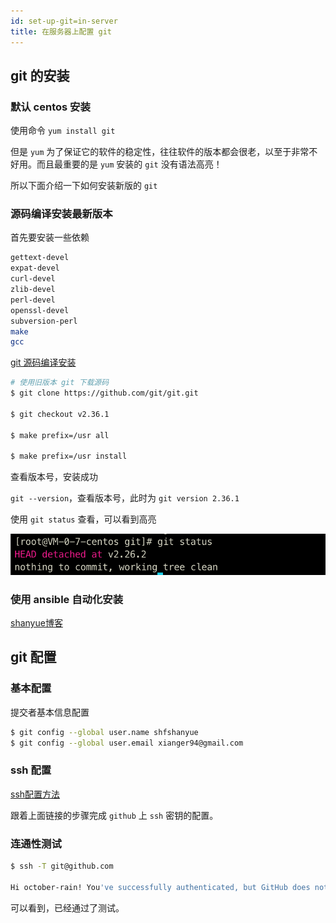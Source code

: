 ```yaml
---
id: set-up-git=in-server
title: 在服务器上配置 git
---
```


## git 的安装

### 默认 centos 安装

使用命令 `yum install git`

但是 `yum` 为了保证它的软件的稳定性，往往软件的版本都会很老，以至于非常不好用。而且最重要的是 `yum` 安装的 `git` 没有语法高亮！

所以下面介绍一下如何安装新版的 `git`

### 源码编译安装最新版本

首先要安装一些依赖

```sh
gettext-devel
expat-devel
curl-devel
zlib-devel
perl-devel
openssl-devel
subversion-perl
make
gcc
```

[git 源码编译安装](https://github.com/git/git/blob/master/INSTALL)

```sh
# 使用旧版本 git 下载源码
$ git clone https://github.com/git/git.git

$ git checkout v2.36.1

$ make prefix=/usr all

$ make prefix=/usr install
```

查看版本号，安装成功

`git --version`，查看版本号，此时为 `git version 2.36.1`

使用 `git status` 查看，可以看到高亮

![高亮](./assets/git-status.png)

### 使用 ansible 自动化安装

[shanyue博客](https://shanyue.tech/op/git.html#%E4%BD%BF%E7%94%A8-ansible-%E8%87%AA%E5%8A%A8%E5%8C%96%E5%AE%89%E8%A3%85)


## git 配置

### 基本配置

提交者基本信息配置

```sh
$ git config --global user.name shfshanyue
$ git config --global user.email xianger94@gmail.com
```

### ssh 配置

[ssh配置方法](../../dev-efficiency/mac/ssh)

跟着上面链接的步骤完成 `github` 上 `ssh` 密钥的配置。

### 连通性测试

```sh
$ ssh -T git@github.com

Hi october-rain! You've successfully authenticated, but GitHub does not provide shell access.
```

可以看到，已经通过了测试。